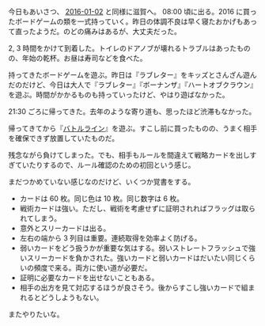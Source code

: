 今日もあいさつ、 [2016-01-02][] と同様に滋賀へ。 08:00 頃に出る。2016 に買ったボードゲームの類を一式持っていく。昨日の体調不良は早く寝たおかげもあって直ったようだ。のどの痛みはあるが、大丈夫だった。

2, 3 時間をかけて到着した。トイレのドアノブが壊れるトラブルはあったものの、年始の乾杯。お昼は寿司などを食べた。

持ってきたボードゲームを遊ぶ。昨日は『ラブレター』をキッズとさんざん遊んだのだけど、今日は大人で『ラブレター』『ボーナンザ』『ハートオブクラウン』を遊ぶ。時間がかかるものも持っていったけど、やはり遊ばなかった。

21:30 ごろに帰ってきた。去年のような寄り道も、思ったほど渋滞もなかった。

帰ってきてから『[バトルライン](https://www.amazon.co.jp/dp/B01DDDQJAK)』を遊ぶ。すこし前に買ったものの、うまく相手を確保できず放置していたものだ。

残念ながら負けてしまった。でも、相手もルールを間違えて戦略カードを出しすぎていたりするので、ルール確認のための初回という感じ。

まだつかめていない感じなのだけど、いくつか覚書をする。

- カードは 60 枚。同じ色は 10 枚。同じ数字は 6 枚。
- 戦術カードは強い。ただし、戦術を考慮せずに証明されればフラッグは取られてしまう。
- 意外とスリーカードは出る。
- 左右の端から 3 列目は重要。連続取得を効率よく防げる。
- 弱いカードをどう扱うかが重要な気はする。弱いストレートフラッシュで強いスリーカードを負かされた。強いカードと弱いカードはだいたい同じくらいの頻度で来る。両方に使い道が必要だ。
- 証明に必要なカードを出せないこともある。
- 相手の出方を見て対応するほうが良さそう。後からすこし強いカードで組まれるとどうしようもない。

またやりたいな。

[2016-01-02]: https://blog.bouzuya.net/2016/01/02/
